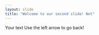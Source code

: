 ```yaml
---
layout: slide
title: "Welcome to our second slide! Not"
---
```

Your text
Use the left arrow to go back!
